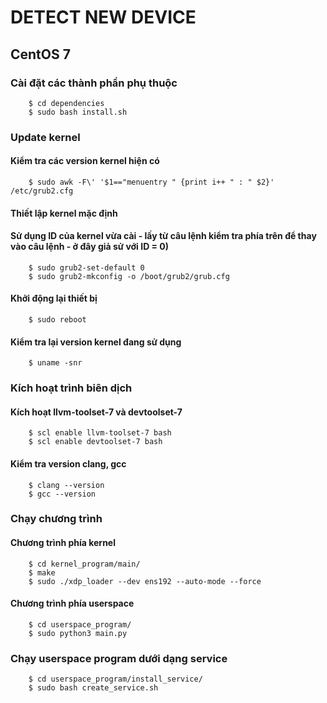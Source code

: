 # DETECT NEW DEVICE 

## CentOS 7

###	Cài đặt các thành phần phụ thuộc
```
	$ cd dependencies
	$ sudo bash install.sh
```

###	Update kernel

####	Kiểm tra các version kernel hiện có
```
	$ sudo awk -F\' '$1=="menuentry " {print i++ " : " $2}' /etc/grub2.cfg
```

####	Thiết lập kernel mặc định
####	Sử dụng ID của kernel vừa cài - lấy từ câu lệnh kiểm tra phía trên để thay vào câu lệnh - ở đây giả sử với ID = 0)
```
	$ sudo grub2-set-default 0
	$ sudo grub2-mkconfig -o /boot/grub2/grub.cfg
```

####	Khởi động lại thiết bị
```
	$ sudo reboot
```

####	Kiểm tra lại version kernel đang sử dụng
```
	$ uname -snr
```

### Kích hoạt trình biên dịch

####	Kích hoạt llvm-toolset-7 và devtoolset-7
```
	$ scl enable llvm-toolset-7 bash
	$ scl enable devtoolset-7 bash
```

####	Kiểm tra version clang, gcc
```
	$ clang --version
	$ gcc --version
```

###	Chạy chương trình

####	Chương trình phía kernel
```
	$ cd kernel_program/main/
	$ make
	$ sudo ./xdp_loader --dev ens192 --auto-mode --force
```

####	Chương trình phía userspace
```
	$ cd userspace_program/
	$ sudo python3 main.py
```

###	Chạy userspace program dưới dạng service
```
	$ cd userspace_program/install_service/
	$ sudo bash create_service.sh
```
